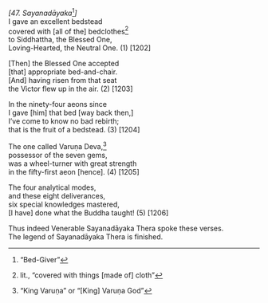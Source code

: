 *\[47. Sayanadāyaka*[^1]*\]*  
I gave an excellent bedstead  
covered with \[all of the\] bedclothes[^2]  
to Siddhattha, the Blessed One,  
Loving-Hearted, the Neutral One. (1) \[1202\]

\[Then\] the Blessed One accepted  
\[that\] appropriate bed-and-chair.  
\[And\] having risen from that seat  
the Victor flew up in the air. (2) \[1203\]

In the ninety-four aeons since  
I gave \[him\] that bed \[way back then,\]  
I’ve come to know no bad rebirth;  
that is the fruit of a bedstead. (3) \[1204\]

The one called Varuṇa Deva,[^3]  
possessor of the seven gems,  
was a wheel-turner with great strength  
in the fifty-first aeon \[hence\]. (4) \[1205\]

The four analytical modes,  
and these eight deliverances,  
six special knowledges mastered,  
\[I have\] done what the Buddha taught! (5) \[1206\]

Thus indeed Venerable Sayanadāyaka Thera spoke these verses.  
The legend of Sayanadāyaka Thera is finished.

[^1]: “Bed-Giver”

[^2]: lit., “covered with things \[made of\] cloth”

[^3]: “King Varuṇa” or “\[King\] Varuṇa God”
